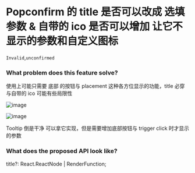 # Popconfirm 的 title 是否可以改成 选填参数 & 自带的 ico 是否可以增加 让它不显示的参数和自定义图标

`Invalid`,`unconfirmed`

### What problem does this feature solve?

使用上可能只需要 底部 的按钮与 placement 这种各方位显示的功能，title 必穿与自带的 ico 可能有些局限性

![image](https://github.com/ant-design/ant-design/assets/77056991/1bd10a3b-ef98-4fc6-84b8-8518d14e98c2)

![image](https://github.com/ant-design/ant-design/assets/77056991/25c692ff-32f0-43f5-98f7-4b0e023dd1b7)

Tooltip 倒是干净 可以拿它实现，但是需要增加底部按钮与 trigger click 时才显示的参数

### What does the proposed API look like?

title?: React.ReactNode | RenderFunction;

<!-- generated by ant-design-issue-helper. DO NOT REMOVE -->
